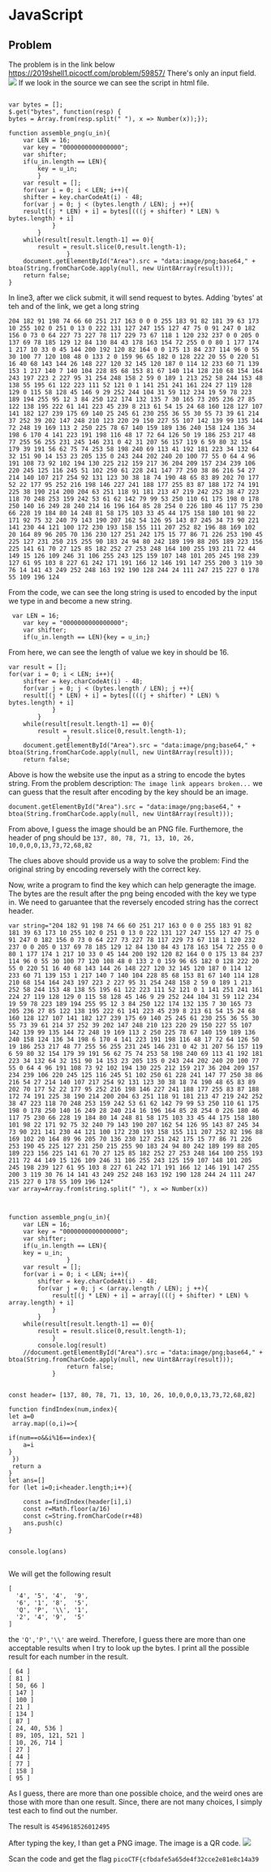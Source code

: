 # JavaScript
## Problem
The problem is in the link below
https://2019shell1.picoctf.com/problem/59857/
There's only an input field.
![](https://i.imgur.com/qxM7n2d.png)
If we look in the source we can see the script in html file.
```JavaScript=

var bytes = [];
$.get("bytes", function(resp) {
bytes = Array.from(resp.split(" "), x => Number(x));});

function assemble_png(u_in){
    var LEN = 16;
	var key = "0000000000000000";
	var shifter;
	if(u_in.length == LEN){
		key = u_in;
		}
	var result = [];
	for(var i = 0; i < LEN; i++){
	shifter = key.charCodeAt(i) - 48;
	for(var j = 0; j < (bytes.length / LEN); j ++){
	result[(j * LEN) + i] = bytes[(((j + shifter) * LEN) % bytes.length) + i]
			}
		}
	while(result[result.length-1] == 0){
		result = result.slice(0,result.length-1);
				}
	document.getElementById("Area").src = "data:image/png;base64," + btoa(String.fromCharCode.apply(null, new Uint8Array(result)));
	return false;
}

```

In line3, after we click submit, it will send request to bytes. Adding 'bytes' at teh and of the link, we get a long string
```
204 182 91 198 74 66 60 251 217 163 0 0 0 255 183 91 82 181 39 63 173 10 255 102 0 251 0 13 0 222 131 127 247 155 127 47 75 0 91 247 0 182 156 0 73 0 64 227 73 227 78 117 229 73 67 118 1 120 232 237 0 0 205 0 137 69 78 185 129 12 84 130 84 43 178 163 154 72 255 0 0 80 1 177 174 1 217 10 33 0 45 144 200 192 120 82 164 0 0 175 13 84 237 114 96 0 55 30 100 77 120 108 48 0 133 2 0 159 96 65 182 0 128 222 20 55 0 220 51 16 40 68 143 144 26 148 227 120 32 145 120 187 0 114 12 233 60 71 139 153 1 217 140 7 140 104 228 85 68 153 81 67 140 114 128 210 68 154 164 243 197 223 2 227 95 31 254 248 158 2 59 0 189 1 213 252 58 244 153 48 138 55 195 61 122 223 111 52 121 0 1 141 251 241 161 224 27 119 128 129 0 115 58 128 45 146 9 29 252 244 104 31 59 112 234 19 59 78 223 189 194 255 95 12 3 84 250 122 174 132 135 7 30 165 73 205 236 27 85 122 138 195 222 61 141 223 45 239 8 213 61 54 15 24 68 160 128 127 107 141 182 127 239 175 69 140 25 245 61 230 255 36 55 30 55 73 39 61 214 37 252 39 202 147 248 210 123 220 29 150 227 55 107 142 139 99 135 144 72 248 19 169 113 2 250 225 78 67 140 159 189 136 240 158 124 136 34 198 6 170 4 141 223 191 198 116 48 17 72 64 126 50 19 186 253 217 48 77 255 56 255 231 245 146 231 0 42 31 207 56 157 119 6 59 80 32 154 179 39 191 56 62 75 74 253 58 198 240 69 113 41 192 181 223 34 132 64 32 151 90 14 153 23 205 135 0 243 244 202 240 20 100 77 55 0 64 4 96 191 108 73 92 102 194 130 225 212 159 217 36 204 209 157 234 239 106 220 245 125 116 245 51 102 250 61 228 241 147 77 250 38 86 216 54 27 214 140 107 217 254 92 131 123 30 38 18 74 190 48 65 83 89 202 70 177 52 22 177 95 252 216 198 146 227 241 188 177 255 83 87 188 172 74 191 225 38 190 214 200 204 63 251 118 91 181 213 47 219 242 252 38 47 223 118 70 248 253 159 242 53 61 62 142 79 99 53 250 110 61 175 198 0 178 250 140 16 249 28 240 214 16 196 164 85 28 254 0 226 180 46 117 75 230 66 228 19 184 80 14 248 81 58 175 103 33 45 44 175 158 180 101 98 22 171 92 75 32 240 79 143 190 207 162 54 126 95 143 87 245 34 73 90 221 141 230 44 121 100 172 230 193 158 155 111 207 252 82 196 88 169 102 20 164 89 96 205 70 136 230 127 251 242 175 15 77 86 71 226 253 190 45 225 127 231 250 215 255 90 183 24 94 80 242 189 199 88 205 189 223 156 225 141 61 70 27 125 85 182 252 27 253 248 164 100 255 193 211 72 44 149 15 126 109 246 31 106 255 243 125 159 107 148 101 205 245 198 239 127 61 95 103 8 227 61 242 171 191 166 12 146 191 147 255 200 3 119 30 76 14 141 43 249 252 248 163 192 190 128 244 24 111 247 215 227 0 178 55 109 196 124
```
From the code, we can see the long string is used to encoded by the input we type in and become a new string.

```javascript=
 var LEN = 16;
	var key = "0000000000000000";
	var shifter;
	if(u_in.length == LEN){key = u_in;}
```
From here, we can see the length of value we key in should be 16.
```javascript=
var result = [];
for(var i = 0; i < LEN; i++){
	shifter = key.charCodeAt(i) - 48;
	for(var j = 0; j < (bytes.length / LEN); j ++){
	result[(j * LEN) + i] = bytes[(((j + shifter) * LEN) % bytes.length) + i]
			}
		}
	while(result[result.length-1] == 0){
		result = result.slice(0,result.length-1);
				}
	document.getElementById("Area").src = "data:image/png;base64," + btoa(String.fromCharCode.apply(null, new Uint8Array(result)));
	return false;
```
Above is how the website use the input as a string to encode the bytes string.
From the problem description: 
`The image link appears broken...`
we can guess that the result after encoding by the key should be an image.

```javascript=
document.getElementById("Area").src = "data:image/png;base64," + btoa(String.fromCharCode.apply(null, new Uint8Array(result)));
```
From above, I guess the image should be an PNG file. Furthemore, the header of png should be
`137, 80, 78, 71, 13, 10, 26, 10,0,0,0,13,73,72,68,82`

The clues above should provide us a way to solve the problem: Find the original string by encoding reversely with the correct key.

Now, write a program to find the key which can help generagte the image. The bytes are the result after the png being encoded with the key we type in. We need to garuantee that the reversely encoded string has the correct header.
```javascript=
var string="204 182 91 198 74 66 60 251 217 163 0 0 0 255 183 91 82 181 39 63 173 10 255 102 0 251 0 13 0 222 131 127 247 155 127 47 75 0 91 247 0 182 156 0 73 0 64 227 73 227 78 117 229 73 67 118 1 120 232 237 0 0 205 0 137 69 78 185 129 12 84 130 84 43 178 163 154 72 255 0 0 80 1 177 174 1 217 10 33 0 45 144 200 192 120 82 164 0 0 175 13 84 237 114 96 0 55 30 100 77 120 108 48 0 133 2 0 159 96 65 182 0 128 222 20 55 0 220 51 16 40 68 143 144 26 148 227 120 32 145 120 187 0 114 12 233 60 71 139 153 1 217 140 7 140 104 228 85 68 153 81 67 140 114 128 210 68 154 164 243 197 223 2 227 95 31 254 248 158 2 59 0 189 1 213 252 58 244 153 48 138 55 195 61 122 223 111 52 121 0 1 141 251 241 161 224 27 119 128 129 0 115 58 128 45 146 9 29 252 244 104 31 59 112 234 19 59 78 223 189 194 255 95 12 3 84 250 122 174 132 135 7 30 165 73 205 236 27 85 122 138 195 222 61 141 223 45 239 8 213 61 54 15 24 68 160 128 127 107 141 182 127 239 175 69 140 25 245 61 230 255 36 55 30 55 73 39 61 214 37 252 39 202 147 248 210 123 220 29 150 227 55 107 142 139 99 135 144 72 248 19 169 113 2 250 225 78 67 140 159 189 136 240 158 124 136 34 198 6 170 4 141 223 191 198 116 48 17 72 64 126 50 19 186 253 217 48 77 255 56 255 231 245 146 231 0 42 31 207 56 157 119 6 59 80 32 154 179 39 191 56 62 75 74 253 58 198 240 69 113 41 192 181 223 34 132 64 32 151 90 14 153 23 205 135 0 243 244 202 240 20 100 77 55 0 64 4 96 191 108 73 92 102 194 130 225 212 159 217 36 204 209 157 234 239 106 220 245 125 116 245 51 102 250 61 228 241 147 77 250 38 86 216 54 27 214 140 107 217 254 92 131 123 30 38 18 74 190 48 65 83 89 202 70 177 52 22 177 95 252 216 198 146 227 241 188 177 255 83 87 188 172 74 191 225 38 190 214 200 204 63 251 118 91 181 213 47 219 242 252 38 47 223 118 70 248 253 159 242 53 61 62 142 79 99 53 250 110 61 175 198 0 178 250 140 16 249 28 240 214 16 196 164 85 28 254 0 226 180 46 117 75 230 66 228 19 184 80 14 248 81 58 175 103 33 45 44 175 158 180 101 98 22 171 92 75 32 240 79 143 190 207 162 54 126 95 143 87 245 34 73 90 221 141 230 44 121 100 172 230 193 158 155 111 207 252 82 196 88 169 102 20 164 89 96 205 70 136 230 127 251 242 175 15 77 86 71 226 253 190 45 225 127 231 250 215 255 90 183 24 94 80 242 189 199 88 205 189 223 156 225 141 61 70 27 125 85 182 252 27 253 248 164 100 255 193 211 72 44 149 15 126 109 246 31 106 255 243 125 159 107 148 101 205 245 198 239 127 61 95 103 8 227 61 242 171 191 166 12 146 191 147 255 200 3 119 30 76 14 141 43 249 252 248 163 192 190 128 244 24 111 247 215 227 0 178 55 109 196 124"
var array=Array.from(string.split(" "), x => Number(x))



function assemble_png(u_in){
	var LEN = 16;
	var key = "0000000000000000";
	var shifter;
	if(u_in.length == LEN){
	key = u_in;
				}
	var result = [];
	for(var i = 0; i < LEN; i++){
		shifter = key.charCodeAt(i) - 48;
		for(var j = 0; j < (array.length / LEN); j ++){
			result[(j * LEN) + i] = array[(((j + shifter) * LEN) % array.length) + i]
			}
		}
	while(result[result.length-1] == 0){
		result = result.slice(0,result.length-1);
			}
		console.log(result)
	//document.getElementById("Area").src = "data:image/png;base64," + btoa(String.fromCharCode.apply(null, new Uint8Array(result)));
				return false;
			}


const header= [137, 80, 78, 71, 13, 10, 26, 10,0,0,0,13,73,72,68,82]
 
function findIndex(num,index){
let a=0
 array.map((o,i)=>{

if(num==o&&i%16==index){
	a=i
}
 })
 return a
}
let ans=[]
for (let i=0;i<header.length;i++){

	const a=findIndex(header[i],i)
	const r=Math.floor(a/16)
	const c=String.fromCharCode(r+48)
	ans.push(c)
}


console.log(ans)


```
We will get the following result
```
[
  '4', '5', '4',  '9',
  '6', '1', '8',  '5',
  'Q', 'P', '\\', '1',
  '2', '4', '9',  '5'
]

```
the `'Q','P','\\'` are weird. Therefore, I guess there are more than one acceptable results when I try to look up the bytes. I print all the possible result for each number in the result.

```
[ 64 ]
[ 81 ]
[ 50, 66 ]
[ 147 ]
[ 100 ]
[ 21 ]
[ 134 ]
[ 87 ]
[ 24, 40, 536 ]
[ 89, 105, 121, 521 ]
[ 10, 26, 714 ]
[ 27 ]
[ 44 ]
[ 77 ]
[ 158 ]
[ 95 ]
```
As I guess, there are more than one possible choice, and the weird ones are those with more than one result.
Since, there are not many choices, I simply test each to find out the number.

The result is `4549618526012495`

After typing the key, I than get a PNG image. The image is a QR code. 
![](https://i.imgur.com/9EaS1aW.png)

Scan the code and get the flag
`picoCTF{cfbdafe5a65de4f32cce2e81e8c14a39`
